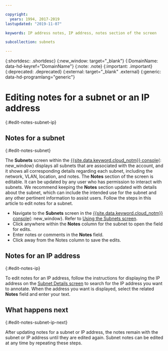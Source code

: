 ```yaml
---

copyright:
  years: 1994, 2017-2019
lastupdated: "2019-11-07"

keywords: IP address notes, IP address, notes section of the screen

subcollection: subnets

---
```


{:shortdesc: .shortdesc}
{:new_window: target="_blank"}
{:DomainName: data-hd-keyref="DomainName"}
{:note: .note}
{:important: .important}
{:deprecated: .deprecated}
{:external: target="_blank" .external}
{:generic: data-hd-programlang="generic"}

# Editing notes for a subnet or an IP address
{:#edit-notes-subnet-ip}

## Notes for a subnet
{:#edit-notes-subnet}

The **Subnets** screen within the [{{site.data.keyword.cloud_notm}} console](https://{DomainName}/){: new_window} displays all subnets that are associated with the account, and it shows all corresponding details regarding each subnet, including the network, VLAN, location, and notes. The **Notes** section of the screen is editable. It can be updated by any user who has permission to interact with subnets. We recommend keeping the **Notes** section updated with details about the subnet, which can include the intended use for the subnet and any other pertinent information to assist users. Follow the steps in this article to edit notes for a subnet.

* Navigate to the **Subnets** screen in the [{{site.data.keyword.cloud_notm}} console](https://{DomainName}/){: new_window}. Refer to [Using the Subnets screen](/docs/subnets?topic=subnets-view-subnet-details#view-subnet-details).
* Click anywhere within the **Notes** column for the subnet to open the field for edits.
* Enter notes or comments in the **Notes** field.
* Click away from the Notes column to save the edits.

## Notes for an IP address
{:#edit-notes-ip}

To edit notes for an IP address, follow the instructions for displaying the IP address on the [Subnet Details screen](/docs/subnets?topic=subnets-view-subnet-details#filter-subnet-details) to search for the IP address you want to annotate. When the address you want is displayed, select the related **Notes** field and enter your text.

## What happens next
{:#edit-notes-subnet-ip-next}

After updating notes for a subnet or IP address, the notes remain with the subnet or IP address until they are edited again. Subnet notes can be edited at any time by repeating these steps.
